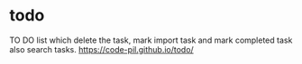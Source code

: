 # todo
TO DO list which delete the task, mark import task and mark completed task also search tasks.
https://code-pil.github.io/todo/
